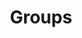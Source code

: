 ---
description:        "List of groups that have been published to the site."
title:              "Groups"
publishDate:        ""
---